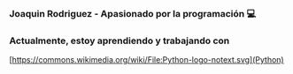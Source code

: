 ### Joaquin Rodriguez - Apasionado por la programación :computer: 


### Actualmente, estoy aprendiendo y trabajando con 

[https://commons.wikimedia.org/wiki/File:Python-logo-notext.svg](Python)
